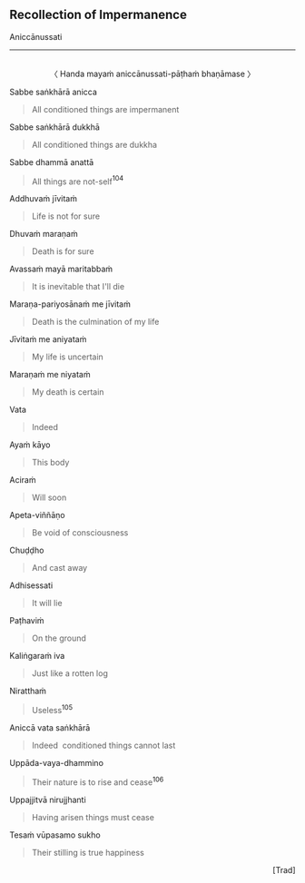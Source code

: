 ## Recollection of Impermanence<a id="recollection-of-impermanence"></a>
Aniccānussati

---
<br>

<center>
〈 Handa mayaṁ aniccānussati-pāṭhaṁ bhaṇāmase 〉
</center>

Sabbe saṅkhārā anicca

<div class="english">

> All conditioned things are impermanent

</div>

Sabbe saṅkhārā dukkhā

<div class="english">

> All conditioned things are dukkha

</div>

Sabbe dhammā anattā

<div class="english">

> All things are not-self<a href="appendix/endnotes.html#en104" style="text-decoration: none;"><sup>104</sup></a>

</div>

Addhuvaṁ jīvitaṁ

<div class="english">

> Life is not for sure

</div>

Dhuvaṁ maraṇaṁ

<div class="english">

> Death is for sure

</div>

Avassaṁ mayā maritabbaṁ

<div class="english">

> It is inevitable that I'll die

</div>

Maraṇa-pariyosānaṁ me jīvitaṁ

<div class="english">

> Death is the culmination of my life

</div>

Jīvitaṁ me aniyataṁ

<div class="english">

> My life is uncertain

</div>

Maraṇaṁ me niyataṁ

<div class="english">

> My death is certain

</div>

Vata

<div class="english">

> Indeed

</div>

Ayaṁ kāyo

<div class="english">

> This body

</div>

Aciraṁ

<div class="english">

> Will soon

</div>

Apeta-viññāṇo

<div class="english">

> Be void of consciousness

</div>

Chuḍḍho

<div class="english">

> And cast away

</div>

Adhisessati

<div class="english">

> It will lie

</div>

Paṭhaviṁ

<div class="english">

> On the ground

</div>

Kaliṅgaraṁ iva

<div class="english">

> Just like a rotten log

</div>

Niratthaṁ

<div class="english">

> Useless<a href="appendix/endnotes.html#en105" style="text-decoration: none;"><sup>105</sup></a>

</div>

Aniccā vata saṅkhārā

<div class="english">

> Indeed  conditioned things cannot last

</div>

Uppāda-vaya-dhammino

<div class="english">

> Their nature is to rise and cease<a href="appendix/endnotes.html#en106" style="text-decoration: none;"><sup>106</sup></a>

</div>

Uppajjitvā nirujjhanti

<div class="english">

> Having arisen things must cease

</div>

Tesaṁ vūpasamo sukho

<div class="english">

> Their stilling is true happiness

</div>

<p style="text-align:right;">[Trad]</p>
